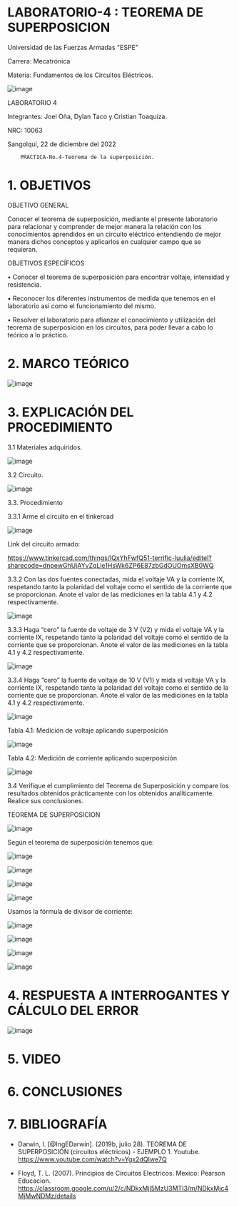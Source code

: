 # LABORATORIO-4 :  TEOREMA DE SUPERPOSICION

Universidad de las Fuerzas Armadas "ESPE"

Carrera: Mecatrónica

Materia: Fundamentos de los Circuitos Eléctricos.

![image](https://user-images.githubusercontent.com/116817673/209225382-1a639523-10cc-4029-8023-0740fc2cc60a.png)

LABORATORIO 4

Integrantes: Joel Oña, Dylan Taco y Cristian Toaquiza.

NRC: 10063

Sangolquí, 22 de diciembre del 2022

		PRACTICA-No.4-Teorema de la superposición.       
    
#   1. OBJETIVOS
OBJETIVO GENERAL

Conocer el teorema de superposición, mediante el presente laboratorio para relacionar y comprender de mejor manera la relación con los conocimientos aprendidos en un circuito eléctrico entendiendo de mejor manera dichos conceptos y aplicarlos en cualquier campo que se requieran.

OBJETIVOS ESPECÍFICOS

• Conocer el teorema de superposición para encontrar voltaje, intensidad y resistencia.

• Reconocer los diferentes instrumentos de medida que tenemos en el laboratorio asi como el funcionamiento del mismo.

• Resolver el laboratorio para afianzar el conocimiento y utilización del teorema de superposición en los circuitos, para poder llevar a cabo lo teórico a lo práctico.

# 2. MARCO TEÓRICO

![image](https://user-images.githubusercontent.com/116817673/209237150-0473ef15-15d5-4c76-ab47-bc562f788169.png)


# 3. EXPLICACIÓN DEL PROCEDIMIENTO

3.1 Materiales adquiridos.

![image](https://user-images.githubusercontent.com/116817673/209239815-a0954b12-c148-4bda-a996-cb0c352cfb49.png)

3.2 Circuito.

![image](https://user-images.githubusercontent.com/116687152/209013800-84a3cf3a-50b7-4244-a3f5-2c31e283c25d.png)

3.3. Procedimiento

3.3.1  Arme el circuito en el tinkercad

![image](https://user-images.githubusercontent.com/116817673/209239099-ad5a9bf8-46e8-44e9-9911-5b241ca66231.png)

Link del circuito armado:

https://www.tinkercad.com/things/lQxYhFwfQ51-terrific-luulia/editel?sharecode=dnpewGhUjAYvZqLle1HsWk6ZP6E87zbGdOUOmsXB0WQ

3.3.2 Con las dos fuentes conectadas, mida el voltaje VA y la corriente IX, respetando tanto la polaridad del voltaje como el sentido de la corriente que se proporcionan. Anote el valor de las mediciones en la tabla 4.1 y 4.2 respectivamente.

![image](https://user-images.githubusercontent.com/116687152/209014494-0aeb514e-c115-436e-b244-de6d85de6ad2.png)

3.3.3 Haga “cero” la fuente de voltaje de 3 V (V2) y mida el voltaje VA y la corriente IX, respetando tanto la polaridad del voltaje como el sentido de la corriente que se proporcionan. Anote el valor de las mediciones en la tabla 4.1 y 4.2 respectivamente.

![image](https://user-images.githubusercontent.com/116687152/209014694-1646e24f-08e5-4bab-a0e6-2b10ea501e71.png)

3.3.4  Haga “cero” la fuente de voltaje de 10 V (V1) y mida el voltaje VA y la corriente IX, respetando tanto la polaridad del voltaje como el sentido de la corriente que se proporcionan. Anote el valor de las mediciones en la tabla 4.1 y 4.2 respectivamente.

![image](https://user-images.githubusercontent.com/116687152/209015090-ae62c24b-ceb3-4ac8-8a22-62fb36ab82b3.png)

Tabla 4.1: Medición de voltaje aplicando superposición

![image](https://user-images.githubusercontent.com/116687152/209219907-7fc55a49-2a93-4fdb-ac74-e45967288ea5.png)

Tabla 4.2: Medición de corriente aplicando superposición

![image](https://user-images.githubusercontent.com/116687152/209219918-1a231724-b8f2-4267-a338-3ccc6831dca5.png)

3.4 Verifique el cumplimiento del Teorema de Superposición y compare los resultados obtenidos prácticamente con los obtenidos analíticamente. Realice sus conclusiones.

TEOREMA DE SUPERPOSICION

![image](https://user-images.githubusercontent.com/116817673/209237655-7b1d579a-acc7-4b70-9c34-f249986b1abb.png)

Según el teorema de superposición tenemos que:

![image](https://user-images.githubusercontent.com/116817673/209237701-e9534fbb-c74e-4603-8a7f-7ef65bb82097.png)

![image](https://user-images.githubusercontent.com/116817673/209237763-471fab01-1ab7-42a0-83a4-80163c40c807.png)

![image](https://user-images.githubusercontent.com/116817673/209237837-92dd951a-3798-40c9-be9b-44e01ed269ba.png)

![image](https://user-images.githubusercontent.com/116817673/209237861-16ad3a6e-06a7-488f-885a-b8343cef4606.png)

Usamos la fórmula de divisor de corriente:

![image](https://user-images.githubusercontent.com/116817673/209237899-c49f7e19-989b-4763-b2f4-0f073e92b2e8.png)

![image](https://user-images.githubusercontent.com/116817673/209237932-43ca0dc9-ba27-4228-bdf0-10a1857ac54c.png)

![image](https://user-images.githubusercontent.com/116817673/209237970-578b55df-2a65-4861-bfb5-74e939033d6f.png)

![image](https://user-images.githubusercontent.com/116817673/209237997-2edcfd3b-656e-4850-90e6-0b5c4648309d.png)

# 4. RESPUESTA A INTERROGANTES Y CÁLCULO DEL ERROR

![image](https://user-images.githubusercontent.com/116817673/209238149-d0968279-5ead-4357-a134-c5f44598ac9a.png)

# 5. VIDEO


# 6. CONCLUSIONES


# 7. BIBLIOGRAFÍA

* Darwin, I. [@IngEDarwin]. (2019b, julio 28). TEOREMA DE SUPERPOSICIÓN (circuitos eléctricos) - EJEMPLO 1. Youtube. https://www.youtube.com/watch?v=Ygx2dQIwe7Q

* Floyd, T. L. (2007). Principios de Circuitos Electricos. Mexico: Pearson Educacion.
	https://classroom.google.com/u/2/c/NDkxMjI5MzU3MTI3/m/NDkxMjc4MjMwNDMz/details
